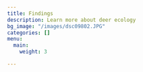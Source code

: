 ```yaml
---
title: Findings
description: Learn more about deer ecology
bg_image: "/images/dsc09802.JPG"
categories: []
menu:
  main:
    weight: 3

---
```


